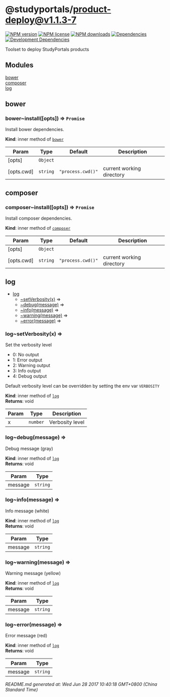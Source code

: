 # @studyportals/product-deploy@v1.1.3-7

<a href="https://www.npmjs.com/package/@studyportals/product-deploy" title="View this project on NPM" target="_blank"><img src="https://img.shields.io/npm/v/@studyportals/product-deploy.svg?style=flat" alt="NPM version" /></a>
<a href="https://www.npmjs.com/package/@studyportals/product-deploy" title="View this project on NPM" target="_blank"><img src="https://img.shields.io/npm/l/@studyportals/product-deploy.svg?style=flat" alt="NPM license" /></a>
<a href="https://www.npmjs.com/package/@studyportals/product-deploy" title="View this project on NPM" target="_blank"><img src="https://img.shields.io/npm/dm/@studyportals/product-deploy.svg?style=flat" alt="NPM downloads" /></a>
<a href="https://david-dm.org/studyportals/product-deploy" title="View this project on David" target="_blank"><img src="https://img.shields.io/david/studyportals/product-deploy.svg?style=flat" alt="Dependencies" /></a>
<a href="https://david-dm.org/studyportals/product-deploy" title="View this project on David" target="_blank"><img src="https://img.shields.io/david/dev/studyportals/product-deploy.svg?style=flat" alt="Development Dependencies" /></a>

Toolset to deploy StudyPortals products

## Modules

<dl>
<dt><a href="#module_bower">bower</a></dt>
<dd></dd>
<dt><a href="#module_composer">composer</a></dt>
<dd></dd>
<dt><a href="#module_log">log</a></dt>
<dd></dd>
</dl>

<a name="module_bower"></a>

## bower
<a name="module_bower..install"></a>

### bower~install([opts]) ⇒ <code>Promise</code>
Install bower dependencies.

**Kind**: inner method of [<code>bower</code>](#module_bower)  

| Param | Type | Default | Description |
| --- | --- | --- | --- |
| [opts] | <code>Object</code> |  |  |
| [opts.cwd] | <code>string</code> | <code>&quot;process.cwd()&quot;</code> | current working directory |

<a name="module_composer"></a>

## composer
<a name="module_composer..install"></a>

### composer~install([opts]) ⇒ <code>Promise</code>
Install composer dependencies.

**Kind**: inner method of [<code>composer</code>](#module_composer)  

| Param | Type | Default | Description |
| --- | --- | --- | --- |
| [opts] | <code>Object</code> |  |  |
| [opts.cwd] | <code>string</code> | <code>&quot;process.cwd()&quot;</code> | current working directory |

<a name="module_log"></a>

## log

* [log](#module_log)
    * [~setVerbosity(x)](#module_log..setVerbosity) ⇒
    * [~debug(message)](#module_log..debug) ⇒
    * [~info(message)](#module_log..info) ⇒
    * [~warning(message)](#module_log..warning) ⇒
    * [~error(message)](#module_log..error) ⇒

<a name="module_log..setVerbosity"></a>

### log~setVerbosity(x) ⇒
Set the verbosity level- 0: No output- 1: Error output- 2: Warning output- 3: Info output- 4: Debug outputDefault verbosity level can be overridden by setting the env var `VERBOSITY`

**Kind**: inner method of [<code>log</code>](#module_log)  
**Returns**: void  

| Param | Type | Description |
| --- | --- | --- |
| x | <code>number</code> | Verbosity level |

<a name="module_log..debug"></a>

### log~debug(message) ⇒
Debug message (gray)

**Kind**: inner method of [<code>log</code>](#module_log)  
**Returns**: void  

| Param | Type |
| --- | --- |
| message | <code>string</code> | 

<a name="module_log..info"></a>

### log~info(message) ⇒
Info message (white)

**Kind**: inner method of [<code>log</code>](#module_log)  
**Returns**: void  

| Param | Type |
| --- | --- |
| message | <code>string</code> | 

<a name="module_log..warning"></a>

### log~warning(message) ⇒
Warning message (yellow)

**Kind**: inner method of [<code>log</code>](#module_log)  
**Returns**: void  

| Param | Type |
| --- | --- |
| message | <code>string</code> | 

<a name="module_log..error"></a>

### log~error(message) ⇒
Error message (red)

**Kind**: inner method of [<code>log</code>](#module_log)  
**Returns**: void  

| Param | Type |
| --- | --- |
| message | <code>string</code> | 


_README.md generated at: Wed Jun 28 2017 10:40:18 GMT+0800 (China Standard Time)_